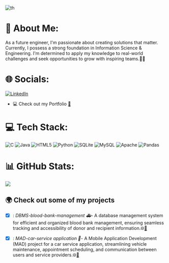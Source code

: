 ![th](https://github.com/cpoojashetty/cpoojashetty/assets/94156289/b2182432-1361-454f-ac65-65431a6a1eb7)
# 💫 About Me:
As a future engineer, I'm passionate about creating solutions that matter. Currently, I possess a strong foundation in Information Science & Engineering. 
I'm determined to apply my knowledge to real-world challenges and seek opportunities to grow with inspiring teams.🚀💡

# 🌐 Socials:
[![LinkedIn](https://img.shields.io/badge/LinkedIn-%230077B5.svg?logo=linkedin&logoColor=white)](https://linkedin.com/in/https://www.linkedin.com/in/c-pooja-shetty/) 
- 💻 Check out my Portfolio <a href="https://cpoojashetty.carrd.co/">🔗</a> <br />


# 💻 Tech Stack:
![C](https://img.shields.io/badge/c-%2300599C.svg?style=for-the-badge&logo=c&logoColor=white) ![Java](https://img.shields.io/badge/java-%23ED8B00.svg?style=for-the-badge&logo=openjdk&logoColor=white) ![HTML5](https://img.shields.io/badge/html5-%23E34F26.svg?style=for-the-badge&logo=html5&logoColor=white) ![Python](https://img.shields.io/badge/python-3670A0?style=for-the-badge&logo=python&logoColor=ffdd54) ![SQLite](https://img.shields.io/badge/sqlite-%2307405e.svg?style=for-the-badge&logo=sqlite&logoColor=white) ![MySQL](https://img.shields.io/badge/mysql-%2300000f.svg?style=for-the-badge&logo=mysql&logoColor=white) ![Apache](https://img.shields.io/badge/apache-%23D42029.svg?style=for-the-badge&logo=apache&logoColor=white) ![Pandas](https://img.shields.io/badge/pandas-%23150458.svg?style=for-the-badge&logo=pandas&logoColor=white)
# 📊 GitHub Stats:
![](https://github-readme-stats.vercel.app/api/top-langs/?username=cpoojashetty&theme=tokyonight&hide_border=false&include_all_commits=false&count_private=false&layout=compact)

## :earth_africa: Check out some of my projects  
- [x] : *DBMS-blood-bank-management 🚑*- A database management system for efficient and organized blood bank management, ensuring seamless tracking and accessibility of donor and recipient information.🌐<a href="https://github.com/cpoojashetty/DBMS-blood-bank-managment.git">🔗</a> <br />

- [x] : *MAD-car-service application 📲*- A Mobile Application Development (MAD) project for a car service application, streamlining vehicle maintenance, appointment scheduling, and communication between users and service providers.🌐<a href="https://github.com/cpoojashetty/MAD-car-service-application.git">🔗</a> <br />

